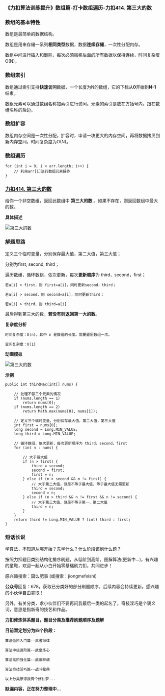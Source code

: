 ### 《力扣算法训练提升》数组篇-打卡数组遍历-力扣414. 第三大的数

### 数组的基本特性

数组是最简单的数据结构。

数组是用来存储一系列**相同类型**数据，数据**连续存储**，一次性分配内存。

数组中间进行插入和删除，每次必须搬移后面的所有数据以保持连续，时间复杂度 O(N)。

### 数组索引

数组通过索引支持**快速访问**数据，一个长度为N的数组，它的下标从**0**开始到**N-1**结束。

数组元素可以通过数组名称加索引进行访问。元素的索引是放在方括号内，跟在数组名称的后边。

### 数组扩容

数组内存空间是一次性分配，扩容时，申请一块更大的内存空间，再将数据拷贝到新内存空间，时间复杂度为O(N)。

### 数组遍历

```
for (int i = 0; i < arr.length; i++) {
    // 利用arr[i]进行数组元素操作
}
```

### [力扣414. 第三大的数](https://leetcode-cn.com/problems/third-maximum-number/)

给你一个非空数组，返回此数组中 **第三大的数** 。如果不存在，则返回数组中最大的数。

**具体描述**

![第三大的数](https://img-blog.csdnimg.cn/img_convert/8147f9f927fc22f54204a60ed69d8e2d.png)

### 解题思路

定义三个临时变量，分别保存最大值，第二大值，第三大值；

分别为first, second, third；

遍历数组，循环数组，依次更新，每次**更新顺序**为 third，second，first；

```
若a[i] > first，则 first=a[i]，同时更新second，third；

若a[i] > second，则 second=a[i]，同时更新third；

若a[i] > third，则 third=a[i]
```

最后得到第三大的数，**若没有则返回第一大的数**。

**复杂度分析**

```
时间复杂度：O(n)，其中 n 是数组的长度。需要遍历数组一次。

空间复杂度：O(1)
```

**动画模拟**

![第三大的数](https://img-blog.csdnimg.cn/img_convert/eb3f3490f4448da313dd4da545bcf274.gif)

**示例**

```
public int thirdMax(int[] nums) {

    // 处理不够三个元素的情况
    if (nums.length == 1)
        return nums[0];
    if (nums.length == 2)
        return Math.max(nums[0], nums[1]);

    // 定义三个临时变量，分别保存最大值，第二大值，第三大值
    int first = nums[0];
    long second = Long.MIN_VALUE;
    long third = Long.MIN_VALUE;

    // 循环数组，依次更新，每次更新顺序为 third，second，first
    for (int n : nums) {

        // 大于最大值
        if (n > first) {
            third = second;
            second = first;
            first = n;
        } else if (n > second && n != first) {
            // 大于第二大值，但是不等于最大值，等于最大值无需更新
            third = second;
            second = n;
        } else if (n > third && n != first && n != second) {
            // 大于第三大值，但是不等于第一，第二大值
            third = n;
        }
    }
    return third != Long.MIN_VALUE ? (int) third : first;
}
```



### 短话长说

学算法，不知道从哪开始？先学什么？什么阶段该刷什么题？

按照力扣题目类别结构化排序刷题，从低阶到高阶，图解算法(更新中...)，有兴趣的童鞋，欢迎一起从小白开始零基础刷力扣，共同进步！

感兴趣搜索：囧么肥事 (或搜索：jiongmefeishi)

**公众号**回复：678，获取已分类好的部分刷题顺序，后续内容会持续更新，感兴趣的小伙伴自由拿取！

另外，有关分类，求小伙伴们不要再问我最后一类的起名了，奇技淫巧是个褒义词，意思是指新奇的技艺和作品。



**力扣修炼体系题目，题目分类及推荐刷题顺序及题解**

**目前暂定划分为四个阶段：**

```
算法低阶入门篇--武者锻体

算法中级进阶篇--武皇炼心

算法高阶强化篇--武帝粹魂

算法奇技淫巧篇--战斗秘典

以上分类原谅我有个修仙梦...
```

**缺漏内容，正在努力整理中...**

